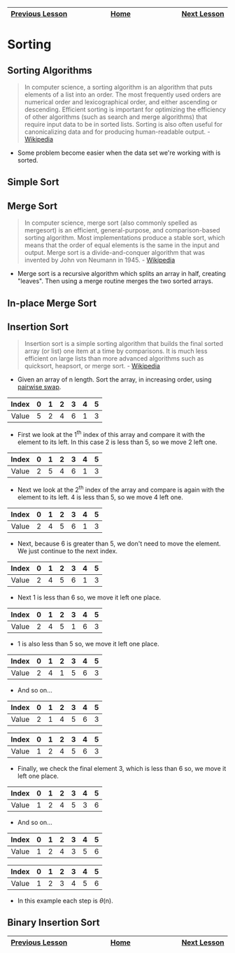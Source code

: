 | [Previous Lesson](https://github.com/Kevin-Lago/java-guide/tree/main/src/) <img width=1000/> | [Home](https://github.com/Kevin-Lago/java-guide) <img width=1000/> | [Next Lesson](https://github.com/Kevin-Lago/java-hackerrank-solutions/tree/main/src/)<img width=1000> |
|:---------------------------------------------------------------------------------------------|:------------------------------------------------------------------:|------------------------------------------------------------------------------------------------------:|

# Sorting

## Sorting Algorithms

> In computer science, a sorting algorithm is an algorithm that puts elements of a list into an order. The most frequently used orders are numerical order and lexicographical order, and either ascending or descending. Efficient sorting is important for optimizing the efficiency of other algorithms (such as search and merge algorithms) that require input data to be in sorted lists. Sorting is also often useful for canonicalizing data and for producing human-readable output. - [Wikipedia](https://en.wikipedia.org/wiki/Sorting_algorithm)

- Some problem become easier when the data set we're working with is sorted.

## Simple Sort

## Merge Sort

> In computer science, merge sort (also commonly spelled as mergesort) is an efficient, general-purpose, and comparison-based sorting algorithm. Most implementations produce a stable sort, which means that the order of equal elements is the same in the input and output. Merge sort is a divide-and-conquer algorithm that was invented by John von Neumann in 1945. - [Wikipedia](https://en.wikipedia.org/wiki/Merge_sort)

- Merge sort is a recursive algorithm which splits an array in half, creating "leaves". Then using a merge routine merges the two sorted arrays.

## In-place Merge Sort

## Insertion Sort

> Insertion sort is a simple sorting algorithm that builds the final sorted array (or list) one item at a time by comparisons. It is much less efficient on large lists than more advanced algorithms such as quicksort, heapsort, or merge sort. - [Wikipedia](https://en.wikipedia.org/wiki/Insertion_sort)

- Given an array of n length. Sort the array, in increasing order, using [pairwise swap](https://www.geeksforgeeks.org/pairwise-swap-elements-of-a-given-linked-list/).

| Index |  0  |  1  |  2  |  3  |  4  |  5  |
|:-----:|:---:|:---:|:---:|:---:|:---:|:---:|
| Value |  5  |  2  |  4  |  6  |  1  |  3  |

- First we look at the 1<sup>th</sup> index of this array and compare it with the element to its left. In this case 2 is less than 5, so we move 2 left one.

| Index |  0  |  1  |  2  |  3  |  4  |  5  |
|:-----:|:---:|:---:|:---:|:---:|:---:|:---:|
| Value |  2  |  5  |  4  |  6  |  1  |  3  |

- Next we look at the 2<sup>th</sup> index of the array and compare is again with the element to its left. 4 is less than 5, so we move 4 left one.

| Index |  0  |  1  |  2  |  3  |  4  |  5  |
|:-----:|:---:|:---:|:---:|:---:|:---:|:---:|
| Value |  2  |  4  |  5  |  6  |  1  |  3  |

- Next, because 6 is greater than 5, we don't need to move the element. We just continue to the next index.

| Index |  0  |  1  |  2  |  3  |  4  |  5  |
|:-----:|:---:|:---:|:---:|:---:|:---:|:---:|
| Value |  2  |  4  |  5  |  6  |  1  |  3  |

- Next 1 is less than 6 so, we move it left one place.

| Index |  0  |  1  |  2  |  3  |  4  |  5  |
|:-----:|:---:|:---:|:---:|:---:|:---:|:---:|
| Value |  2  |  4  |  5  |  1  |  6  |  3  |

- 1 is also less than 5 so, we move it left one place.

| Index |  0  |  1  |  2  |  3  |  4  |  5  |
|:-----:|:---:|:---:|:---:|:---:|:---:|:---:|
| Value |  2  |  4  |  1  |  5  |  6  |  3  |

- And so on...

| Index |  0  |  1  |  2  |  3  |  4  |  5  |
|:-----:|:---:|:---:|:---:|:---:|:---:|:---:|
| Value |  2  |  1  |  4  |  5  |  6  |  3  |

| Index |  0  |  1  |  2  |  3  |  4  |  5  |
|:-----:|:---:|:---:|:---:|:---:|:---:|:---:|
| Value |  1  |  2  |  4  |  5  |  6  |  3  |

- Finally, we check the final element 3, which is less than 6 so, we move it left one place.

| Index |  0  |  1  |  2  |  3  |  4  |  5  |
|:-----:|:---:|:---:|:---:|:---:|:---:|:---:|
| Value |  1  |  2  |  4  |  5  |  3  |  6  |

- And so on...

| Index |  0  |  1  |  2  |  3  |  4  |  5  |
|:-----:|:---:|:---:|:---:|:---:|:---:|:---:|
| Value |  1  |  2  |  4  |  3  |  5  |  6  |

| Index |  0  |  1  |  2  |  3  |  4  |  5  |
|:-----:|:---:|:---:|:---:|:---:|:---:|:---:|
| Value |  1  |  2  |  3  |  4  |  5  |  6  |

- In this example each step is $\theta$(n).

## Binary Insertion Sort

| <img width=1000/> [Previous Lesson](https://github.com/Kevin-Lago/java-guide/tree/main/src/) | <img width=1000/> [Home](https://github.com/Kevin-Lago/java-guide) | <img width=1000> [Next Lesson](https://github.com/Kevin-Lago/java-hackerrank-solutions/tree/main/src/) |
|:---------------------------------------------------------------------------------------------|:------------------------------------------------------------------:|-------------------------------------------------------------------------------------------------------:|
